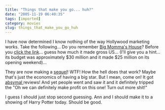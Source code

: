 ```yaml
---
title: "Things that make you go... huh?"
date: "2005-11-19 06:40:35"
tags: [imported]
category: movies
slug: things_that_make_you_go_huh
---
```


I have now determined I know nothing of the way Hollywood marketing works. Take
the following... Do you remember
<a href="http://www.imdb.com/title/tt0208003/">Big Momma's House</a>? Before you
<a href="http://www.imdb.com/title/tt0208003/business">click the link</a>...
guess how much it made gross US... (I'll give you a hint... its budget was
approximately $30 million and it made $25 million on its opening weekend)...

They are now making a <a href="http://www.imdb.com/title/tt0421729/">sequel</a>!
WTF! How the hell does that work? Maybe that's just the economics of having a
big star. But I mean, come on! It got
<a href="http://www.rottentomatoes.com/m/big_mommas_house/">absymal </a>reviews!
And yet people went and saw it and it definitely tripped the "Oh we can
definitely make profit on this one! Turn out more shit!"

I guess I should just stop second guessing. Ann and I should make it to a
showing of Harry Potter today. Should be good.
